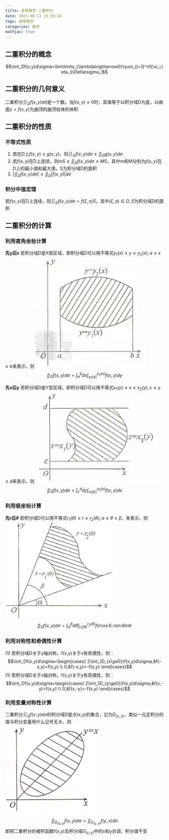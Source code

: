 ```yaml
---
title: 高等数学-二重积分
date: 2021-06-11 15:59:16
tags: 高等数学
categories: 数学
mathjax: true
---
```


## 二重积分的概念

$$\iint_Df(x,y)d\sigma=\lim\limits_{\lambda\rightarrow0}\sum_{i=1}^nf(\xi_i,\eta_i)\Delta\sigma_i$$

## 二重积分的几何意义

二重积分$\iint_Df(x,y)d\sigma$是一个数。当$f(x,y)\ge0$时，其值等于以积分域D为底，以曲面$z=f(x,y)$为曲顶的曲顶柱体的体积

## 二重积分的性质

### 不等式性质

1. 若在D上$f(x,y)\le g(x,y)$，则$\iint_Df(x,y)d\sigma\le\iint_Dg(x,y)d\sigma$
2. 若$f(x,y)$在D上连续，则$mS\le\iint_Df(x,y)d\sigma\le MS$，其中m和M分别为$f(x,y)$在D上的最小值和最大值，S为积分域D的面积
3. $|\iint_Df(x,y)d\sigma|\le\iint_D|f(x,y)|d\sigma$

### 积分中值定理

若$f(x,y)$在D上连续，则$\iint_Df(x,y)d\sigma=f(\xi,\eta)S$，其中$(\xi,\eta)\in D,S$为积分域D的面积

## 二重积分的计算

### 利用直角坐标计算

**先y后x**
若积分域D是X型区域，即积分域D可以用不等式$y_1(x)\le y\le y_2(x),a\le x\le b$来表示，则
![photo](高等数学-二重积分/1-1.png)
$$\iint_Df(x,y)d\sigma=\int_a^bdx\int_{y_1(x)}^{y_2(x)}f(x,y)dy$$

**先x后y**
若积分域D是Y型区域，即积分域D可以用不等式$x_1(y)\le x\le x_2(y),c\le y\le d$来表示，则
![photo](高等数学-二重积分/1-2.png)
$$\iint_Df(x,y)d\sigma=\int_c^ddy\int_{x_1(y)}^{x_2(y)}f(x,y)dx$$

### 利用极坐标计算

**先r后$\theta$**
若积分域D可以用不等式$r_1(\theta)\le r\le r_2(\theta),\alpha\le\theta\le\beta$，来表示，则
![photo](高等数学-二重积分/2-1.png)
$$\iint_Df(x,y)d\sigma=\int_\alpha^\beta d\theta\int_{r_1(\theta)}^{r_2(\theta)}f(r\cos\theta,r\sin\theta)rdr$$

### 利用对称性和奇偶性计算

(1) 若积分域D关于y轴对称，f(x,y)关于x有奇偶性，则：
$$\iint_Df(x,y)d\sigma=\begin{cases}
    2\iint_{D_{x\ge0}}f(x,y)d\sigma,&f(-x,y)=f(x,y) \\
    0,&f(-x,y)=-f(x,y)
\end{cases}$$
(1) 若积分域D关于x轴对称，f(x,y)关于y有奇偶性，则：
$$\iint_Df(x,y)d\sigma=\begin{cases}
    2\iint_{D_{y\ge0}}f(x,y)d\sigma,&f(x,-y)=f(x,y) \\
    0,&f(x,-y)=-f(x,y)
\end{cases}$$

### 利用变量对称性计算

二重积分$\iint_Df(x,y)d\sigma$的积分域D是点(x,y)的集合，记为$D_{(x,y)}$，类似一元定积分的值与积分变量用什么记号无关，则
![photo](高等数学-二重积分/3-1.png)
$$\iint_{D_{(x,y)}}f(x,y)d\sigma=\iint_{D_{(y,x)}}f(y,x)d\sigma$$
即把二重积分的被积函数f(x,y)及积分域$D_{(x,y)}$中的x和y对调，积分值不变
